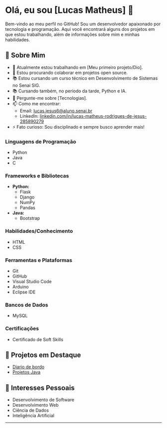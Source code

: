 # Olá, eu sou [Lucas Matheus] 👋

Bem-vindo ao meu perfil no GitHub! Sou um desenvolvedor apaixonado por tecnologia e programação. Aqui você encontrará alguns dos projetos em que estou trabalhando, além de informações sobre mim e minhas habilidades.

## 🚀 Sobre Mim
- 🔭 Atualmente estou trabalhando em [Meu primeiro projeto/Dio].
- 👯 Estou procurando colaborar em projetos open source.
- 📚 Estou cursando um curso técnico em Desenvolvimento de Sistemas no Senai SIG.
- 📚 Cursando também, no período da tarde, Python e IA.
- 💬 Pergunte-me sobre [Tecnologias].
- 📫 Como me encontrar: 
  - Email: [lucas.jesus6@aluno.senai.br](mailto:lucas.jesus6@aluno.senai.br)
  - LinkedIn: [linkedin.com/in/lucas-matheus-rodrigues-de-jesus-285890279](https://linkedin.com/in/lucas-matheus-rodrigues-de-jesus-285890279)
- ⚡ Fato curioso: Sou disciplinado e sempre busco aprender mais!

### Linguagens de Programação
- Python
- Java
- C

### Frameworks e Bibliotecas
- **Python:** 
  - Flask
  - Django
  - NumPy
  - Pandas
- **Java:**
  - Bootstrap

### Habilidades/Conhecimento
- HTML
- CSS

### Ferramentas e Plataformas
- Git
- GitHub
- Visual Studio Code
- Arduino
- Eclipse IDE

### Bancos de Dados
- MySQL

### Certificações
- Certificado de Soft Skills

## 🌟 Projetos em Destaque
- [Diario de bordo](https://github.com/lucasm9140/alo_mundo_proj_final.git)  
- [Projetos Java]([link](https://github.com/lucasm9140/javaMatutino.git))  

## 🌱 Interesses Pessoais
- Desenvolvimento de Software
- Desenvolvimento Web
- Ciência de Dados
- Inteligência Artificial

---
